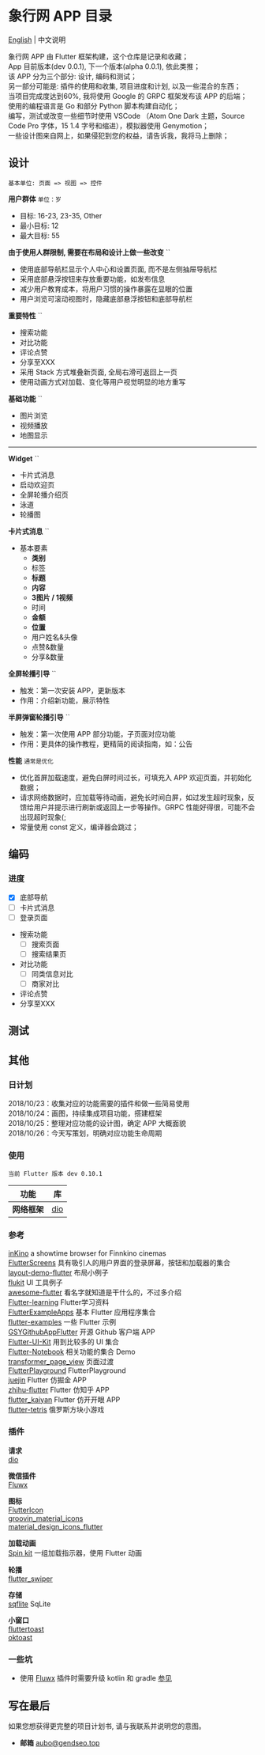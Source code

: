 # 象行网 APP 目录

[English](https://github.com/gendseo/xiangxingwang_FlutterApp/blob/master/README.md) | 中文说明

象行网 APP 由 Flutter 框架构建，这个仓库是记录和收藏；  
App 目前版本(dev 0.0.1), 下一个版本(alpha 0.0.1), 依此类推；  
该 APP 分为三个部分: 设计, 编码和测试；  
另一部分可能是: 插件的使用和收集, 项目进度和计划, 以及一些混合的东西；  
当项目完成度达到60%, 我将使用 Google 的 GRPC 框架发布该 APP 的后端；  
使用的编程语言是 Go 和部分 Python 脚本构建自动化；  
编写，测试或改变一些细节时使用 VSCode （Atom One Dark 主题，Source Code Pro 字体，15 1.4 字号和缩进），模拟器使用 Genymotion；  
一些设计图来自网上，如果侵犯到您的权益，请告诉我，我将马上删除；  

## 设计

`基本单位: 页面 => 视图 => 控件`  

**用户群体** `单位：岁`

- 目标: 16-23, 23-35, Other
- 最小目标: 12
- 最大目标: 55

**由于使用人群限制, 需要在布局和设计上做一些改变**  ``

- 使用底部导航栏显示个人中心和设置页面, 而不是左侧抽屉导航栏
- 采用底部悬浮按钮来存放重要功能，如发布信息
- 减少用户教育成本，将用户习惯的操作暴露在显眼的位置
- 用户浏览可滚动视图时，隐藏底部悬浮按钮和底部导航栏

**重要特性** ``

- 搜索功能
- 对比功能
- 评论点赞
- 分享至XXX
- 采用 Stack 方式堆叠新页面, 全局右滑可返回上一页
- 使用动画方式对加载、变化等用户视觉明显的地方重写

**基础功能** ``

- 图片浏览
- 视频播放
- 地图显示

*****

**Widget** ``

- 卡片式消息
- 启动欢迎页
- 全屏轮播介绍页
- 泳道
- 轮播图

**卡片式消息** ``  

- 基本要素
  - **类别**
  - 标签
  - **标题**
  - **内容**
  - **3图片 / 1视频**
  - 时间
  - **金额**
  - **位置**
  - 用户姓名&头像
  - 点赞&数量
  - 分享&数量

[](https://github.com/gendseo/xiangxingwang_FlutterApp/blob/master/image/card.png)

**全屏轮播引导** ``

- 触发：第一次安装 APP，更新版本
- 作用：介绍新功能，展示特性

**半屏弹窗轮播引导** ``

- 触发：第一次使用 APP 部分功能，子页面对应功能
- 作用：更具体的操作教程，更精简的阅读指南，如：公告

**性能** `通常是优化`

- 优化首屏加载速度，避免白屏时间过长，可填充入 APP 欢迎页面，并初始化数据；
- 请求网络数据时，应加载等待动画，避免长时间白屏，如过发生超时现象，反馈给用户并提示进行刷新或返回上一步等操作。GRPC 性能好得很，可能不会出现超时现象(;
- 常量使用 const 定义，编译器会跳过；

<!-- **Demo 目录结构** `父类目录首字母大写并以s结尾，Widget 小驼峰，类名大驼峰`

``` md
.
|—— Assets
|—— Lib
|   |—— main.dart  // 入口，加载 myApp.dart
|   |—— Ui  // 页面
|   |   |—— my_app.dart  // 主框架，控制主题和路由
|   |   |—— Homes  // 主页
|   |   |   |—— home_page.dart
|   |   |   |—— commend_page.dart  // 推荐
|   |   |   |—— popular_page.dart  // 热门
|   |   |   `—— qa_page.dart  // 问答
|   |   |—— Topics  // 话题页
|   |   |   `—— topic_page.dart
|   |   |—— Finds  // 发现页
|   |   |   `—— find_page.dart
|   |   |—— Users  // 个人和设置页
|   |   |   `—— user_page.dart
|   |—— Utils  // 工具
|   |—— Services  // 服务
|   `—— Storages  // 存储
``` -->

## 编码

### 进度

- [x] 底部导航
- [ ] 卡片式消息
- [ ] 登录页面
- 搜索功能
  - [ ] 搜索页面
  - [ ] 搜索结果页
- 对比功能
  - [ ] 同类信息对比
  - [ ] 商家对比
- 评论点赞
- 分享至XXX

## 测试

## 其他

### 日计划

2018/10/23：收集对应的功能需要的插件和做一些简易使用  
2018/10/24：画图，持续集成项目功能，搭建框架  
2018/10/25：整理对应功能的设计图，确定 APP 大概面貌  
2018/10/26：今天写策划，明确对应功能生命周期  

### 使用

`当前 Flutter 版本 dev 0.10.1`

| 功能         | 库                                         |
| ------------ | ------------------------------------------ |
| **网络框架** | [dio](https://github.com/flutterchina/dio) |

### 参考

[inKino](https://github.com/roughike/inKino) a showtime browser for Finnkino cinemas  
[FlutterScreens](https://github.com/samarthagarwal/FlutterScreens) 具有吸引人的用户界面的登录屏幕，按钮和加载器的集合  
[layout-demo-flutter](https://github.com/bizz84/layout-demo-flutter) 布局小例子  
[flukit](https://github.com/flutterchina/flukit) UI 工具例子  
[awesome-flutter](https://github.com/Solido/awesome-flutter) 看名字就知道是干什么的，不过多介绍  
[Flutter-learning](https://github.com/AweiLoveAndroid/Flutter-learning/blob/master/README-CN.md) Flutter学习资料  
[FlutterExampleApps](https://github.com/iampawan/FlutterExampleApps) 基本 Flutter 应用程序集合  
[flutter-examples](https://github.com/nisrulz/flutter-examples) 一些 Flutter 示例  
[GSYGithubAppFlutter](https://github.com/CarGuo/GSYGithubAppFlutter) 开源 Github 客户端 APP  
[Flutter-UI-Kit](https://github.com/iampawan/Flutter-UI-Kit) 用到比较多的 UI 集合  
[Flutter-Notebook](https://github.com/OpenFlutter/Flutter-Notebook) 相关功能的集合 Demo  
[transformer_page_view](https://github.com/best-flutter/transformer_page_view) 页面过渡  
[FlutterPlayground](https://github.com/ibhavikmakwana/FlutterPlayground) FlutterPlayground  
[juejin](https://github.com/MeFelixWang/juejin) Flutter 仿掘金 APP  
[zhihu-flutter](https://github.com/HackSoul/zhihu-flutter) Flutter 仿知乎 APP  
[flutter_kaiyan](https://github.com/wtus/flutter_kaiyan) Flutter 仿开开眼 APP  
[flutter-tetris](https://github.com/yubo725/flutter-tetris) 俄罗斯方块小游戏  

### 插件

**请求**  
[dio](https://github.com/flutterchina/dio)  

**微信插件**  
[Fluwx](https://github.com/OpenFlutter/fluwx/blob/master/README_CN.md)  

**图标**  
[FlutterIcon](https://github.com/ilikerobots/polyicon)  
[groovin_material_icons](https://github.com/GroovinChip/groovin_material_icons)  
[material_design_icons_flutter](https://github.com/ziofat/material_design_icons_flutter)  

**加载动画**  
[Spin kit](https://github.com/jogboms/flutter_spinkit) 一组加载指示器，使用 Flutter 动画  

**轮播**  
[flutter_swiper](https://github.com/best-flutter/flutter_swiper)  

**存储**  
[sqflite](https://github.com/tekartik/sqflite) SqLite  

**小窗口**  
[fluttertoast](https://pub.flutter-io.cn/packages/fluttertoast)  
[oktoast](https://pub.flutter-io.cn/packages/oktoast)  

### 一些坑

- 使用 [Fluwx](https://github.com/OpenFlutter/fluwx/blob/master/README_CN.md) 插件时需要升级 kotlin 和 gradle [参见](https://www.jianshu.com/p/f74fed94be96)

## 写在最后

如果您想获得更完整的项目计划书, 请与我联系并说明您的意图。

- **邮箱** aubo@gendseo.top